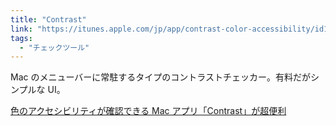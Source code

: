 ```yaml
---
title: "Contrast"
link: "https://itunes.apple.com/jp/app/contrast-color-accessibility/id1254981365?mt=12"
tags:
  - "チェックツール"
---
```


Mac のメニューバーに常駐するタイプのコントラストチェッカー。有料だがシンプルな UI。

[色のアクセシビリティが確認できる Mac アプリ「Contrast」が超便利](https://parashuto.com/rriver/tools/contrast-app-to-check-accessible-color-contrast)
